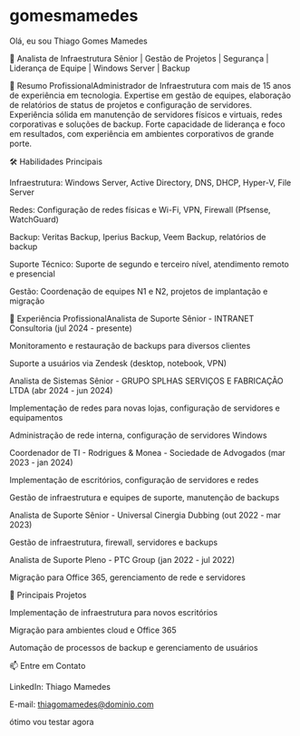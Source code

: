 # gomesmamedes
 Olá, eu sou Thiago Gomes Mamedes

🔧 Analista de Infraestrutura Sênior | Gestão de Projetos | Segurança | Liderança de Equipe | Windows Server | Backup

💼 Resumo ProfissionalAdministrador de Infraestrutura com mais de 15 anos de experiência em tecnologia. Expertise em gestão de equipes, elaboração de relatórios de status de projetos e configuração de servidores. Experiência sólida em manutenção de servidores físicos e virtuais, redes corporativas e soluções de backup. Forte capacidade de liderança e foco em resultados, com experiência em ambientes corporativos de grande porte.

🛠️ Habilidades Principais

Infraestrutura: Windows Server, Active Directory, DNS, DHCP, Hyper-V, File Server

Redes: Configuração de redes físicas e Wi-Fi, VPN, Firewall (Pfsense, WatchGuard)

Backup: Veritas Backup, Iperius Backup, Veem Backup, relatórios de backup

Suporte Técnico: Suporte de segundo e terceiro nível, atendimento remoto e presencial

Gestão: Coordenação de equipes N1 e N2, projetos de implantação e migração

💼 Experiência ProfissionalAnalista de Suporte Sênior - INTRANET Consultoria (jul 2024 - presente)

Monitoramento e restauração de backups para diversos clientes

Suporte a usuários via Zendesk (desktop, notebook, VPN)

Analista de Sistemas Sênior - GRUPO SPLHAS SERVIÇOS E FABRICAÇÃO LTDA (abr 2024 - jun 2024)

Implementação de redes para novas lojas, configuração de servidores e equipamentos

Administração de rede interna, configuração de servidores Windows

Coordenador de TI - Rodrigues & Monea - Sociedade de Advogados (mar 2023 - jan 2024)

Implementação de escritórios, configuração de servidores e redes

Gestão de infraestrutura e equipes de suporte, manutenção de backups

Analista de Suporte Sênior - Universal Cinergia Dubbing (out 2022 - mar 2023)

Gestão de infraestrutura, firewall, servidores e backups

Analista de Suporte Pleno - PTC Group (jan 2022 - jul 2022)

Migração para Office 365, gerenciamento de rede e servidores

🚀 Principais Projetos

Implementação de infraestrutura para novos escritórios

Migração para ambientes cloud e Office 365

Automação de processos de backup e gerenciamento de usuários

📫 Entre em Contato

LinkedIn: Thiago Mamedes

E-mail: thiagomamedes@dominio.com

ótimo vou testar agora
